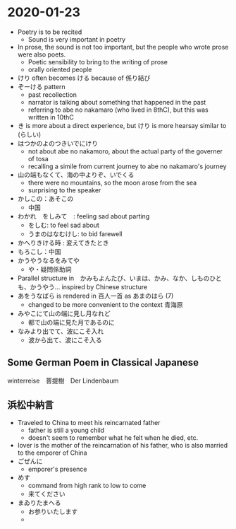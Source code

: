# 2020-01-23

* Poetry is to be recited
  * Sound is very important in poetry
* In prose, the sound is not too important, but the people who wrote prose were also poets.
  * Poetic sensibility to bring to the writing of prose
  * orally oriented people
* けり often becomes ける because of 係り結び
* ぞーける pattern
  * past recollection
  * narrator is talking about something that happened in the past
  * referring to abe no nakamaro (who lived in 8thC), but this was written in 10thC
* き is more about a direct experience, but けり is more hearsay similar to (らしい)
* はつかのよのつきいでにけり
  * not about abe no nakamoro, about the actual party of the governer of tosa
  * recalling a simile from current journey to abe no nakamaro's journey
* 山の端もなくて、海の中よりぞ、いでくる
  * there were no mountains, so the moon arose from the sea
  * surprising to the speaker
* かしこの：あそこの
  * 中国
* わかれ　をしみて　: feeling sad about parting
  * をしむ: to feel sad about
  * うまのはなむけし: to bid farewell
* かへりきける時 : 変えてきたとき
* もろこし：中国
* かうやうなるをみてや
  * や・疑問係助詞
* Parallel structure in　かみもよんたび、いまは、かみ、なか、しものひとも、かうやう... inspired by Chinese structure
* あをうなばら is rendered in 百人一首 as あまのはら (7)
  * changed to be more convenient to the context 青海原
* みやこにて山の端に見し月なれど
  * 都で山の端に見た月であるのに
* なみより出でて、波にこそ入れ
  * 波から出て、波にこそ入る

## Some German Poem in Classical Japanese
winterreise　菩提樹　Der Lindenbaum

## 浜松中納言
* Traveled to China to meet his reincarnated father
  * father is still a young child
  * doesn't seem to remember what he felt when he died, etc.
* lover is the mother of the reincarnation of his father, who is also married to the emporer of China
* ごぜんに
  * emporer's presence
* めす
  * command from high rank to low to come
  * 来てください
* まゐりたまへる
  * お参りいたします
  * 